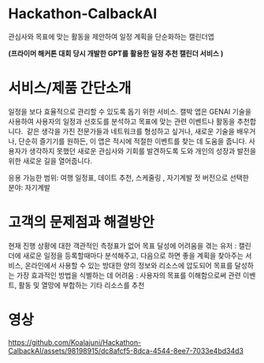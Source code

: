 # Hackathon-CalbackAI
관심사와 목표에 맞는 활동을 제안하여 일정 계획을 단순화하는 캘린더앱

**(프라이머 해커톤 대회 당시 개발한 GPT를 활용한 일정 추천 캘린더 서비스
)**

# 서비스/제품 간단소개	

일정을 보다 효율적으로 관리할 수 있도록 돕기 위한 서비스. 캘박 앱은 GENAI 기술을 사용하여 사용자의 일정과 선호도를 분석하고 목표에 맞는 관련 이벤트나 활동을 추천합니다.  같은 생각을 가진 전문가들과 네트워크를 형성하고 싶거나, 새로운 기술을 배우거나, 단순히 즐기기를 원하든, 이 앱은 적시에 적절한 이벤트를 찾는 데 도움을 줍니다. 사용자가 생각하지 못했던 새로운 관심사와 기회를 발견하도록 도와 개인의 성장과 발전을 위한 새로운 길을 열어줍니다.

응용 가능한 범위: 여행 일정표, 데이트 추천, 스케줄링 , 자기계발
젓 버전으로 선택한 분야: 자기계발

# 고객의 문제점과 해결방안	

현재 진행 상황에 대한 객관적인 측정표가 없어 목표 달성에 어려움을 겪는 유저 : 캘린더에 새로운 일정을 등록할때마다 분석해주고, 다음으로 하면 좋을 계획을 찾아주는 서비스,
온라인에서 사용할 수 있는 방대한 양의 정보와 리소스에 압도되어 목표를 달성하는 가장 효과적인 방법을 식별하는 데 어려움 : 사용자의 목표를 이해함으로써 관련 이벤트, 활동 및 열망에 부합하는 기타 리소스를 추천


# 영상 

https://github.com/Koalajuni/Hackathon-CalbackAI/assets/98198915/dc8afcf5-8dca-4544-8ee7-7033e4bd34d3



